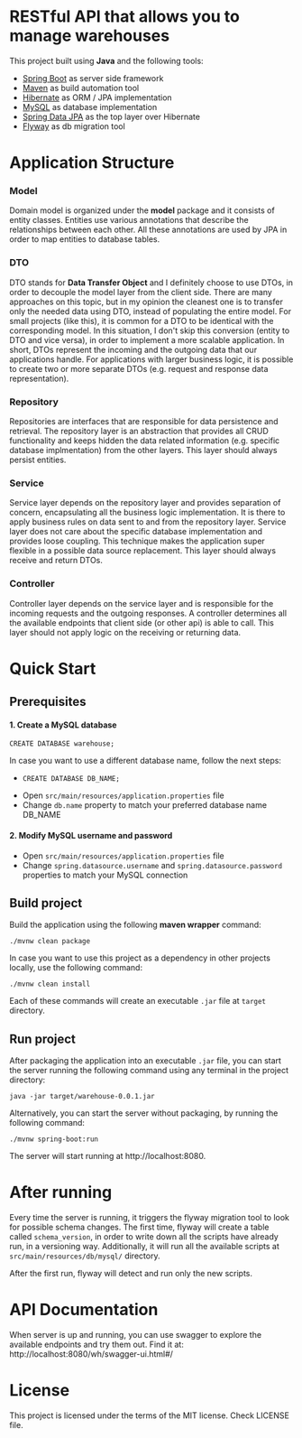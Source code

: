 # RESTful API that allows you to manage warehouses
This project built using **Java** and the following tools:
- [Spring Boot](https://spring.io/projects/spring-boot) as server side framework
- [Maven](https://maven.apache.org/) as build automation tool
- [Hibernate](https://hibernate.org/) as ORM / JPA implementation
- [MySQL](https://www.mysql.com/) as database implementation
- [Spring Data JPA](https://spring.io/projects/spring-data-jpa) as the top layer over Hibernate
- [Flyway](https://flywaydb.org/) as db migration tool


# Application Structure

### Model

Domain model is organized under the **model** package and it consists of entity classes. Entities use various annotations that describe the
relationships between each other. All these annotations are used by JPA in order to map entities to database tables.


### DTO

DTO stands for **Data Transfer Object** and I definitely choose to use DTOs, in order to decouple the model layer from the client side.
There are many approaches on this topic, but in my opinion the cleanest one is to transfer only the needed data using DTO, instead of
populating the entire model. For small projects (like this), it is common for a DTO to be identical with the corresponding model. In this
situation, I don't skip this conversion (entity to DTO and vice versa), in order to implement a more scalable application. In short, DTOs
represent the incoming and the outgoing data that our applications handle. For applications with larger business logic, it is possible to
create two or more separate DTOs (e.g. request and response data representation).

### Repository

Repositories are interfaces that are responsible for data persistence and retrieval. The repository layer is an abstraction that provides all
CRUD functionality and keeps hidden the data related information (e.g. specific database implmentation) from the other layers. This layer
should always persist entities.

### Service

Service layer depends on the repository layer and provides separation of concern, encapsulating all the business logic implementation. It is
there to apply business rules on data sent to and from the repository layer. Service layer does not care about the specific database implementation
and provides loose coupling. This technique makes the application super flexible in a possible data source replacement. This layer should
always receive and return DTOs.

### Controller

Controller layer depends on the service layer and is responsible for the incoming requests and the outgoing responses. A controller determines all the
available endpoints that client side (or other api) is able to call. This layer should not apply logic on the receiving or returning data.

# Quick Start

## Prerequisites

#### 1. Create a MySQL database

```
CREATE DATABASE warehouse;
```
In case you want to use a different database name, follow the next steps:
 -  ```
    CREATE DATABASE DB_NAME;
    ```
 - Open ```src/main/resources/application.properties``` file
 - Change ```db.name``` property to match your preferred database name DB_NAME

#### 2. Modify MySQL username and password

- Open ```src/main/resources/application.properties``` file
- Change ```spring.datasource.username``` and ```spring.datasource.password``` properties to match your MySQL connection

## Build project

Build the application using the following **maven wrapper** command:
```
./mvnw clean package
```
In case you want to use this project as a dependency in other
projects locally, use the following command:
```
./mvnw clean install
```
Each of these commands will create an executable ```.jar``` file at ```target``` directory.

## Run project

After packaging the application into an executable ```.jar``` file, you can start the server running the following command using any terminal in the project directory:
```
java -jar target/warehouse-0.0.1.jar
```
Alternatively, you can start the server without packaging, by running the following command:
```
./mvnw spring-boot:run
```
The server will start running at http://localhost:8080.


# After running

Every time the server is running, it triggers the flyway migration tool to look for possible schema changes. The first time, flyway will create a table called
```schema_version```, in order to write down all the scripts have already run, in a versioning way. Additionally, it will run all the available scripts at
```src/main/resources/db/mysql/``` directory.  

After the first run, flyway will detect and run only the new scripts.


# API Documentation

When server is up and running, you can use swagger to explore the available endpoints and try them out. Find it at:
http://localhost:8080/wh/swagger-ui.html#/

# License
This project is licensed under the terms of the MIT license. Check LICENSE file.